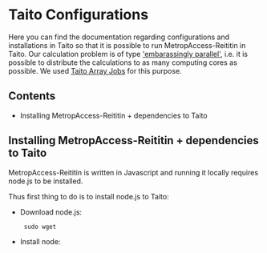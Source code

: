 # Taito Configurations

Here you can find the documentation regarding configurations and installations in Taito so that it is possible to run MetropAccess-Reititin in Taito. 
Our calculation problem is of type ['embarassingly parallel'](https://en.wikipedia.org/wiki/Embarrassingly_parallel), i.e. it is possible to distribute the calculations to as many
computing cores as possible. We used [Taito Array Jobs](https://research.csc.fi/taito-array-jobs) for this purpose. 

## Contents
 - Installing MetropAccess-Reititin + dependencies to Taito

## Installing MetropAccess-Reititin + dependencies to Taito

MetropAccess-Reititin is written in Javascript and running it locally requires node.js to be installed.  

Thus first thing to do is to install node.js to Taito:

   - Download node.js:
   
          sudo wget  
            
   - Install node: 